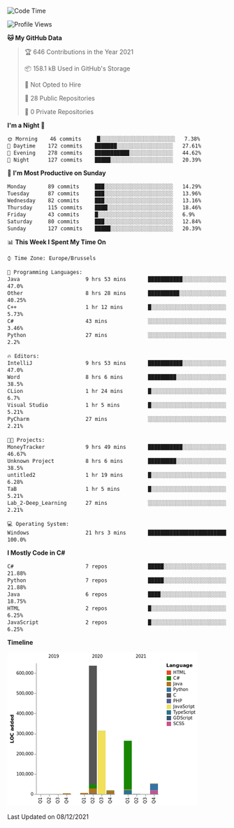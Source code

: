 <!--START_SECTION:waka-->
![Code Time](http://img.shields.io/badge/Code%20Time-42%20hrs%206%20mins-blue)

![Profile Views](http://img.shields.io/badge/Profile%20Views-56-blue)

**🐱 My GitHub Data** 

> 🏆 646 Contributions in the Year 2021
 > 
> 📦 158.1 kB Used in GitHub's Storage 
 > 
> 🚫 Not Opted to Hire
 > 
> 📜 28 Public Repositories 
 > 
> 🔑 0 Private Repositories  
 > 
**I'm a Night 🦉** 

```text
🌞 Morning    46 commits     █░░░░░░░░░░░░░░░░░░░░░░░░   7.38% 
🌆 Daytime    172 commits    ███████░░░░░░░░░░░░░░░░░░   27.61% 
🌃 Evening    278 commits    ███████████░░░░░░░░░░░░░░   44.62% 
🌙 Night      127 commits    █████░░░░░░░░░░░░░░░░░░░░   20.39%

```
📅 **I'm Most Productive on Sunday** 

```text
Monday       89 commits     ███░░░░░░░░░░░░░░░░░░░░░░   14.29% 
Tuesday      87 commits     ███░░░░░░░░░░░░░░░░░░░░░░   13.96% 
Wednesday    82 commits     ███░░░░░░░░░░░░░░░░░░░░░░   13.16% 
Thursday     115 commits    ████░░░░░░░░░░░░░░░░░░░░░   18.46% 
Friday       43 commits     █░░░░░░░░░░░░░░░░░░░░░░░░   6.9% 
Saturday     80 commits     ███░░░░░░░░░░░░░░░░░░░░░░   12.84% 
Sunday       127 commits    █████░░░░░░░░░░░░░░░░░░░░   20.39%

```


📊 **This Week I Spent My Time On** 

```text
⌚︎ Time Zone: Europe/Brussels

💬 Programming Languages: 
Java                     9 hrs 53 mins       ███████████░░░░░░░░░░░░░░   47.0% 
Other                    8 hrs 28 mins       ██████████░░░░░░░░░░░░░░░   40.25% 
C++                      1 hr 12 mins        █░░░░░░░░░░░░░░░░░░░░░░░░   5.73% 
C#                       43 mins             ░░░░░░░░░░░░░░░░░░░░░░░░░   3.46% 
Python                   27 mins             ░░░░░░░░░░░░░░░░░░░░░░░░░   2.2%

🔥 Editors: 
IntelliJ                 9 hrs 53 mins       ███████████░░░░░░░░░░░░░░   47.0% 
Word                     8 hrs 6 mins        █████████░░░░░░░░░░░░░░░░   38.5% 
CLion                    1 hr 24 mins        █░░░░░░░░░░░░░░░░░░░░░░░░   6.7% 
Visual Studio            1 hr 5 mins         █░░░░░░░░░░░░░░░░░░░░░░░░   5.21% 
PyCharm                  27 mins             ░░░░░░░░░░░░░░░░░░░░░░░░░   2.21%

🐱‍💻 Projects: 
MoneyTracker             9 hrs 49 mins       ███████████░░░░░░░░░░░░░░   46.67% 
Unknown Project          8 hrs 6 mins        █████████░░░░░░░░░░░░░░░░   38.5% 
untitled2                1 hr 19 mins        █░░░░░░░░░░░░░░░░░░░░░░░░   6.28% 
TaB                      1 hr 5 mins         █░░░░░░░░░░░░░░░░░░░░░░░░   5.21% 
Lab_2-Deep_Learning      27 mins             ░░░░░░░░░░░░░░░░░░░░░░░░░   2.21%

💻 Operating System: 
Windows                  21 hrs 3 mins       █████████████████████████   100.0%

```

**I Mostly Code in C#** 

```text
C#                       7 repos             █████░░░░░░░░░░░░░░░░░░░░   21.88% 
Python                   7 repos             █████░░░░░░░░░░░░░░░░░░░░   21.88% 
Java                     6 repos             ████░░░░░░░░░░░░░░░░░░░░░   18.75% 
HTML                     2 repos             █░░░░░░░░░░░░░░░░░░░░░░░░   6.25% 
JavaScript               2 repos             █░░░░░░░░░░░░░░░░░░░░░░░░   6.25%

```


**Timeline**

![Chart not found](https://raw.githubusercontent.com/Arafa42/Arafa42/main/charts/bar_graph.png) 


 Last Updated on 08/12/2021
<!--END_SECTION:waka-->


<!-- 
[![Hits](https://hits.seeyoufarm.com/api/count/incr/badge.svg?url=https%3A%2F%2Fgithub.com%2FArafa42&count_bg=%23455AF3&title_bg=%23262D3B&icon=github.svg&icon_color=%23588EF7&title=visitors&edge_flat=false)](https://hits.seeyoufarm.com)
 -->
